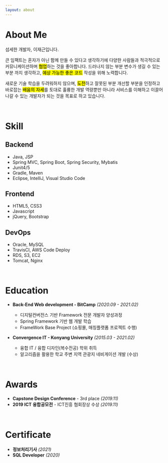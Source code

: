 ```yaml
---
layout: about 
---
```


# About Me

섬세한 개발자, 이재근입니다. <br/>

큰 임팩트는 혼자가 아닌 함께 만들 수 있다고 생각하기에 다양한 사람들과 적극적으로 커뮤니케이션하며 <mark>협업</mark>하는 것을 좋아합니다. 드러나지 않는 부분 변수가 생길 수 있는 부분 까지 생각하고, <mark>예상 가능한 좋은 코드</mark> 작성을 위해 노력합니다. 

새로운 기술 학습을 두려워하지 않으며, <mark>도전</mark>하고 잘못된 부분 개선할 부분을 인정하고 바로잡는 <mark>배움의 자세</mark>를 토대로 훌륭한 개발 역량뿐만 아니라 서비스를 이해하고 이끌어나갈 수 있는 개발자가 되는 것을 목표로 하고 있습니다. 

 
    
<br/>

# Skill

## Backend
* Java, JSP
* Spring MVC, Spring Boot, Spring Security, Mybatis
* Junit4/5
* Gradle, Maven
* Eclipse, IntelliJ, Visual Studio Code


## Frontend
* HTML5, CSS3
* Javascript
* jQuery, Bootstrap


## DevOps
* Oracle, MySQL
* TravisCI, AWS Code Deploy
* RDS, S3, EC2
* Tomcat, Nginx
    
<br/>

# Education
- **Back-End Web development - BitCamp** *(2020.09 - 2021.02)* 
  * 디지털컨버전스 기반 Framework 전문 개발자 양성과정
  * Spring Framework 기반 웹 개발 학습
  * FrameWork Base Project (쇼핑몰, 매칭플랫폼 프로젝트 수행)
  
- **Convergence IT - Konyang University** *(2015.03 - 2021.02)*  
  * 융합 IT / 융합 디자인(복수전공) 학위 취득
  * 알고리즘을 활용한 학교 주변 지역 관광지 네비게이션 개발 (수상)
      


<br/>

# Awards
* **Capstone Design Conference** - 3rd place *(2019.11)*
* **2019 ICT 융합공모전** - ICT진흥 협회장상 수상 *(2019.11)* 


<br/>

# Certificate
* **정보처리기사** *(2021)*
* **SQL Developer** *(2020)*

